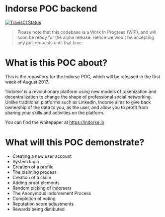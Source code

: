 # Indorse POC backend

[![TravisCI Status](https://travis-ci.org/telepras/indorse-poc-backend.svg?branch=master)](https://travis-ci.org/telepras/indorse-poc-backend)

> Please note that this codebase is a Work In Progress (WIP), and will soon be ready for the alpha release. Hence we won't be accepting any pull requests until that time.

What is this POC about?
=========================

This is the repository for the Indorse POC, which will be released in the first week of August 2017. 

‘Indorse’ is a revolutionary platform using new models of tokenization and decentralization to change the shape of professional social networking. Unlike traditional platforms such as LinkedIn, Indorse aims to give back ownership of the data to you, as the user, and allow you to profit from sharing your skills and activities on the platform.

You can find the whitepaper at https://indorse.io

What will this POC demonstrate?
=========================

* Creating a new user account
* System login
* Creation of a profile
* The claiming process
* Creation of a claim
* Adding proof elements
* Random picking of indorsers
* The Anonymous Indorsement Process
* Completion of voting
* Reputation score adjustments
* Rewards being distibuted
